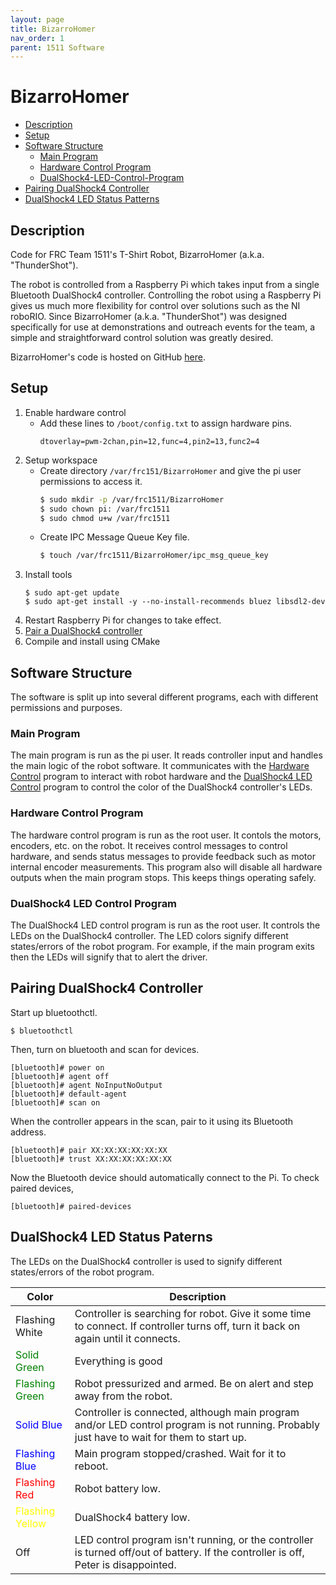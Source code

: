 ```yaml
---
layout: page
title: BizarroHomer
nav_order: 1
parent: 1511 Software
---
```


# BizarroHomer

* [Description](#Description)
* [Setup](#Setup)
* [Software Structure](#Software-Structure)
   - [Main Program](#Main-Program)
   - [Hardware Control Program](#Hardware-Control-Program)
   - [DualShock4-LED-Control-Program](#DualShock4-LED-Control-Program)
* [Pairing DualShock4 Controller](#Pairing-DualShock4-Controller)
* [DualShock4 LED Status Patterns](#DualShock4-LED-Status-Paterns)

## Description
Code for FRC Team 1511's T-Shirt Robot, BizarroHomer (a.k.a. "ThunderShot").

The robot is controlled from a Raspberry Pi which takes input from a single Bluetooth DualShock4 controller. Controlling the robot using a Raspberry Pi gives us much more flexibility for control over solutions such as the NI roboRIO. Since BizarroHomer (a.k.a. "ThunderShot") was designed specifically for use at demonstrations and outreach events for the team, a simple and straightforward control solution was greatly desired.

BizarroHomer's code is hosted on GitHub [here](https://github.com/frc1511/BizarroHomer).

## Setup
1. Enable hardware control
   - Add these lines to `/boot/config.txt` to assign hardware pins.
     ```
     dtoverlay=pwm-2chan,pin=12,func=4,pin2=13,func2=4
     ```
2. Setup workspace
   - Create directory `/var/frc151/BizarroHomer` and give the pi user permissions to access it.
     ```bash
     $ sudo mkdir -p /var/frc1511/BizarroHomer
     $ sudo chown pi: /var/frc1511
     $ sudo chmod u+w /var/frc1511
     ```
   - Create IPC Message Queue Key file.
     ```bash
     $ touch /var/frc1511/BizarroHomer/ipc_msg_queue_key
     ```
3. Install tools
   ```
   $ sudo apt-get update
   $ sudo apt-get install -y --no-install-recommends bluez libsdl2-dev
   ```
4. Restart Raspberry Pi for changes to take effect.
5. [Pair a DualShock4 controller](#Pairing-DualShock4-Controller)
6. Compile and install using CMake

## Software Structure

The software is split up into several different programs, each with different permissions and purposes.
### Main Program
The main program is run as the pi user. It reads controller input and handles the main logic of the robot software. It communicates with the [Hardware Control](#Hardware-Control-Program) program to interact with robot hardware and the [DualShock4 LED Control](#DualShock4-LED-Control-Program) program to control the color of the DualShock4 controller's LEDs.

### Hardware Control Program
The hardware control program is run as the root user. It contols the motors, encoders, etc. on the robot. It receives control messages to control hardware, and sends status messages to provide feedback such as motor internal encoder measurements. This program also will disable all hardware outputs when the main program stops. This keeps things operating safely.

### DualShock4 LED Control Program
The DualShock4 LED control program is run as the root user. It controls the LEDs on the DualShock4 controller. The LED colors signify different states/errors of the robot program. For example, if the main program exits then the LEDs will signify that to alert the driver.

## Pairing DualShock4 Controller
Start up bluetoothctl.
```
$ bluetoothctl
```
Then, turn on bluetooth and scan for devices.
```
[bluetooth]# power on
[bluetooth]# agent off
[bluetooth]# agent NoInputNoOutput
[bluetooth]# default-agent
[bluetooth]# scan on
```
When the controller appears in the scan, pair to it using its Bluetooth address.
```
[bluetooth]# pair XX:XX:XX:XX:XX:XX
[bluetooth]# trust XX:XX:XX:XX:XX:XX
```
Now the Bluetooth device should automatically connect to the Pi. To check paired devices,
```
[bluetooth]# paired-devices
```

## DualShock4 LED Status Paterns
The LEDs on the DualShock4 controller is used to signify different states/errors of the robot program. 

| Color           | Description                 |
| --------------- | --------------------------- |
| Flashing White                                    | Controller is searching for robot. Give it some time to connect. If controller turns off, turn it back on again until it connects. |
| <span style="color:green">Solid Green</span>      | Everything is good |
| <span style="color:green">Flashing Green</span>   | Robot pressurized and armed. Be on alert and step away from the robot. |
| <span style="color:blue">Solid Blue</span>        | Controller is connected, although main program and/or LED control program is not running. Probably just have to wait for them to start up. |
| <span style="color:blue">Flashing Blue</span>     | Main program stopped/crashed. Wait for it to reboot. |
| <span style="color:red">Flashing Red</span>       | Robot battery low. |
| <span style="color:yellow">Flashing Yellow</span> | DualShock4 battery low. |
| Off                                               | LED control program isn't running, or the controller is turned off/out of battery. If the controller is off, Peter is disappointed. |